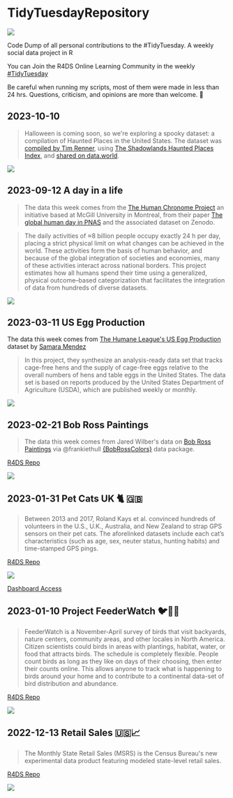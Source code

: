 # TidyTuesdayRepository

![](images/banner.png)

Code Dump of all personal contributions to the #TidyTuesday. A weekly social data project in R

You can Join the R4DS Online Learning Community in the weekly  [#TidyTuesday](https://github.com/rfordatascience/tidytuesday)

Be careful when running my scripts, most of them were made in less than 24 hrs. 
Questions, criticism, and opinions are more than welcome. 🧉


## 2023-10-10

>Halloween is coming soon, so we're exploring a spooky dataset: a compilation of Haunted Places in the United States. 
The dataset was [compiled by Tim Renner](https://github.com/timothyrenner/shadowlands-haunted-places), using [The Shadowlands Haunted Places Index](https://www.theshadowlands.net/places/), and [shared on data.world](https://data.world/timothyrenner/haunted-places).

[![](plot-images/2023-10-10-most-haunted.png)]()


## 2023-09-12 A day in a life

>The data this week comes from the [The Human Chronome Project](https://www.humanchronome.org/) an initiative based at McGill University in Montreal, from their paper [The global human day in PNAS](https://www.pnas.org/doi/10.1073/pnas.2219564120#sec-2) and the associated dataset on Zenodo.

>The daily activities of ≈8 billion people occupy exactly 24 h per day, placing a strict physical limit on what changes can be achieved in the world. These activities form the basis of human behavior, and because of the global integration of societies and economies, many of these activities interact across national borders. This project estimates how all humans spend their time using a generalized, physical outcome–based categorization that facilitates the integration of data from hundreds of diverse datasets.

[![](plot-images/2023-09-12-day-in-a-life.png)](https://github.com/AntonioAlegriaH/TidyTuesdayRepository/blob/main/tidy_tuesday_2023-09-12-day_in_a_life.R)

## 2023-03-11 US Egg Production


The data this week comes from [The Humane League's US Egg Production](https://thehumaneleague.org/article/E008R01-us-egg-production-data) dataset by [Samara Mendez](https://samaramendez.github.io/)

>In this project, they synthesize an analysis-ready data set that tracks cage-free hens and the supply of cage-free eggs relative to the overall numbers of hens and table eggs in the United States. The data set is based on reports produced by the United States Department of Agriculture (USDA), which are published weekly or monthly. 


[![](plot-images/2023-03-11-us-eggs-production.png)](https://github.com/AntonioAlegriaH/TidyTuesdayRepository/blob/main/tidy_tuesday_2023-03-11-us_egg_production.R)


## 2023-02-21 Bob Ross Paintings

> The data this week comes from Jared Wilber's data on [Bob Ross Paintings](https://github.com/jwilber/Bob_Ross_Paintings/blob/master/data/bob_ross_paintings.csv) via @frankiethull [{BobRossColors}](https://github.com/frankiethull/BobRossColors) data package.


[R4DS Repo](https://github.com/rfordatascience/tidytuesday/blob/master/data/2023/2023-02-21/readme.md)

[![](plot-images/2023-02-21-bob-ross-colors.png)](https://github.com/AntonioAlegriaH/TidyTuesdayRepository/blob/main/tidy_tuesday_2023-02-21-bob_ross_colors.R)



## 2023-01-31 Pet Cats UK 🐈 🇬🇧

>Between 2013 and 2017, Roland Kays et al. convinced hundreds of volunteers in the U.S., U.K., Australia, and New Zealand to strap GPS sensors on their pet cats. The aforelinked datasets include each cat’s characteristics (such as age, sex, neuter status, hunting habits) and time-stamped GPS pings.

[R4DS Repo](https://github.com/rfordatascience/tidytuesday/blob/master/data/2023/2023-01-31/readme.md)



[![](plot-images/2023-01-31-pet-cats-uk.png)](https://github.com/AntonioAlegriaH/TidyTuesdayRepository/blob/main/tidy_tuesday_2023-01-31-cats_uk_dash.Rmd)


[Dashboard Access](https://bit.ly/3Xa6iOf) 


## 2023-01-10 Project FeederWatch 🐦🦉🦅

>FeederWatch is a November-April survey of birds that visit backyards, nature centers, community areas, and other locales in North America. Citizen scientists could birds in areas with plantings, habitat, water, or food that attracts birds. The schedule is completely flexible. People count birds as long as they like on days of their choosing, then enter their counts online. This allows anyone to track what is happening to birds around your home and to contribute to a continental data-set of bird distribution and abundance.

[R4DS Repo](https://github.com/rfordatascience/tidytuesday/blob/master/data/2023/2023-01-10/readme.md)

[![](plot-images/2023-01-10-feederwatch.png)](https://github.com/AntonioAlegriaH/TidyTuesdayRepository/blob/main/tidy_tuesday_2023-01-10-feederwatch.R)


## 2022-12-13 Retail Sales 🇺🇸📈
 
> The Monthly State Retail Sales (MSRS) is the Census Bureau's new experimental data product featuring modeled state-level retail sales.

[R4DS Repo](https://github.com/rfordatascience/tidytuesday/tree/master/data/2022/2022-12-13)

[![](plot-images/2022-12-13-retail-sales.png)](https://github.com/AntonioAlegriaH/TidyTuesdayRepository/blob/main/tidytuesday_2022-12-13-retail-sales.R)

